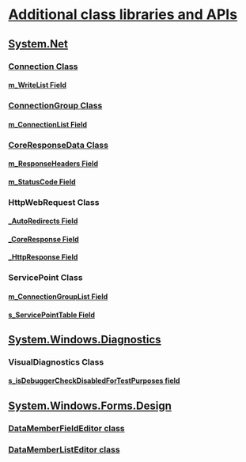 # [Additional class libraries and APIs](index.md)
## [System.Net](xref:System.Net)
### [Connection Class](connection.md)
#### [m_WriteList Field](m_writelist.md)
### [ConnectionGroup Class](connectiongroup.md)
#### [m_ConnectionList Field](m_connectionlist.md)
### [CoreResponseData Class](coreresponsedata.md)
#### [m_ResponseHeaders Field](coreresponsedata_m_responseheaders.md)
#### [m_StatusCode Field](coreresponsedata_m_statuscode.md)
### HttpWebRequest Class
#### [_AutoRedirects Field](_autoredirects.md)
#### [_CoreResponse Field](httpwebrequest__coreresponse.md)
#### [_HttpResponse Field](_httpresponse.md)
### ServicePoint Class
#### [m_ConnectionGroupList Field](m_connectiongrouplist.md)
#### [s_ServicePointTable Field](s_servicepointtable.md)
## [System.Windows.Diagnostics](xref:System.Windows.Diagnostics)
### VisualDiagnostics Class
#### [s_isDebuggerCheckDisabledForTestPurposes field](s-isdebuggercheckdisabledfortestpurposes-field.md)
## [System.Windows.Forms.Design](xref:System.Windows.Forms.Design)
### [DataMemberFieldEditor class](datamemberfieldeditor-class.md)
### [DataMemberListEditor class](datamemberlisteditor-class.md)
